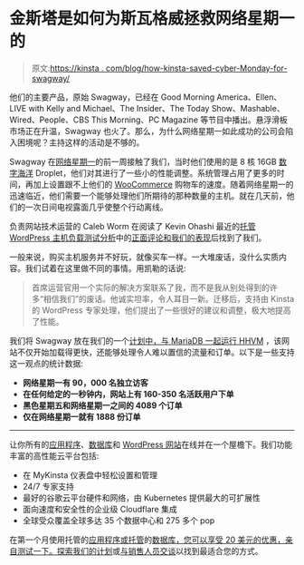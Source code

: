 # 金斯塔是如何为斯瓦格威拯救网络星期一的

> 原文:[https://kinsta . com/blog/how-kinsta-saved-cyber-Monday-for-swagway/](https://kinsta.com/blog/how-kinsta-saved-cyber-monday-for-swagway/)

他们的主要产品，原始 Swagway，已经在 Good Morning America、Ellen、LIVE with Kelly and Michael、The Insider、The Today Show、Mashable、Wired、People、CBS This Morning、PC Magazine 等节目中播出。悬浮滑板市场正在升温，Swagway 也火了。那么，为什么网络星期一如此成功的公司会陷入困境呢？主持这样的活动是不够的。

Swagway 在[网络星期一](https://kinsta.com/blog/ecommerce-strategies/)的前一周接触了我们，当时他们使用的是 8 核 16GB [数字海洋](https://kinsta.com/digitalocean-alternative/) Droplet，他们对其进行了一些小的性能调整。系统管理占用了更多的时间，再加上设置跟不上他们的 [WooCommerce](https://kinsta.com/woocommerce-hosting/) 购物车的速度。随着网络星期一的迅速临近，他们需要一个能够处理他们所期待的那种数量的主机。就在几天前，他们的一次日间电视露面几乎使整个行动离线。

负责网站技术运营的 Caleb Worm 在阅读了 Kevin Ohashi 最近的[托管 WordPress 主机负载测试分析](https://reviewsignal.com/blog/wordpress-hosting-performance-benchmarks-2018/)中的[正面评论和我们的表现](https://kinsta.com/clients/)后找到了我们。

一般来说，购买主机服务并不好玩，就像买车一样。一大堆废话，没什么实质内容。我们试着在这里做不同的事情。用凯勒的话说:

> 首席运营官用一个实际的解决方案联系了我，而不是我从别处得到的许多“相信我们”的废话。他诚实坦率，令人耳目一新。迁移后，支持由 Kinsta 的 WordPress 专家处理，他们提出了一些很好的建议和调整，极大地提高了性能。

我们将 Swagway 放在我们的一个[计划中，与 MariaDB 一起运行 HHVM](https://kinsta.com/blog/php-benchmarks/) ，该网站不仅开始加载得更快，还能够处理令人难以置信的流量和订单。以下是一些支持这一观点的统计数据:

*   **网络星期一有 90，000 名独立访客**
*   **在任何给定的一秒钟内，网站上有 160-350 名活跃用户下单**
*   **黑色星期五和网络星期一之间的 4089 个订单**
*   **仅在网络星期一就有 1888 份订单**

 * * *

让你所有的[应用程序](https://kinsta.com/application-hosting/)、[数据库](https://kinsta.com/database-hosting/)和 [WordPress 网站](https://kinsta.com/wordpress-hosting/)在线并在一个屋檐下。我们功能丰富的高性能云平台包括:

*   在 MyKinsta 仪表盘中轻松设置和管理
*   24/7 专家支持
*   最好的谷歌云平台硬件和网络，由 Kubernetes 提供最大的可扩展性
*   面向速度和安全性的企业级 Cloudflare 集成
*   全球受众覆盖全球多达 35 个数据中心和 275 多个 pop

在第一个月使用托管的[应用程序或托管](https://kinsta.com/application-hosting/)的[数据库，您可以享受 20 美元的优惠，亲自测试一下。探索我们的](https://kinsta.com/database-hosting/)[计划](https://kinsta.com/plans/)或[与销售人员交谈](https://kinsta.com/contact-us/)以找到最适合您的方式。